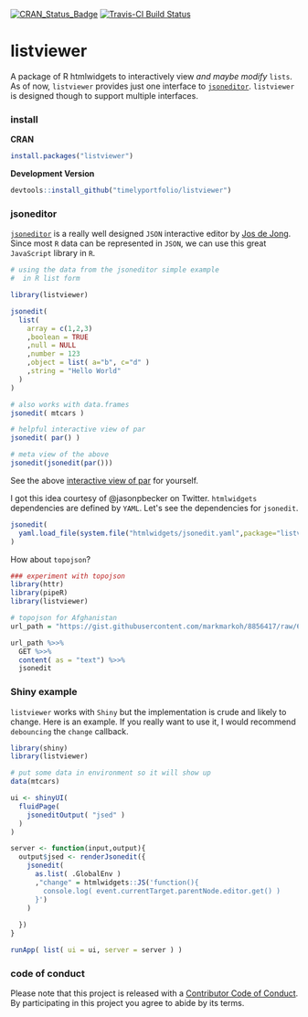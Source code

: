 [![CRAN_Status_Badge](http://www.r-pkg.org/badges/version/listviewer)](https://cran.r-project.org/package=listviewer) [![Travis-CI Build Status](https://travis-ci.org/timelyportfolio/listviewer.svg?branch=master)](https://travis-ci.org/timelyportfolio/listviewer)

# listviewer
A package of R htmlwidgets to interactively view *and maybe modify* `lists`.  As of now, `listviewer` provides just one interface to [`jsoneditor`](https://github.com/josdejong/jsoneditor).  `listviewer` is designed though to support multiple interfaces.

### install

**CRAN**
```r
install.packages("listviewer")
```

**Development Version**
```r
devtools::install_github("timelyportfolio/listviewer")
```


### jsoneditor

[`jsoneditor`](https://github.com/josdejong/jsoneditor) is a really well designed `JSON` interactive editor by [Jos de Jong](http://josdejong.com/).  Since most `R` data can be represented in `JSON`, we can use this great `JavaScript` library in `R`.

```r
# using the data from the jsoneditor simple example
#  in R list form

library(listviewer)

jsonedit(
  list(
    array = c(1,2,3)
    ,boolean = TRUE
    ,null = NULL
    ,number = 123
    ,object = list( a="b", c="d" )
    ,string = "Hello World"
  )
)
```

```r
# also works with data.frames
jsonedit( mtcars )
```

```r
# helpful interactive view of par
jsonedit( par() )
```

```r
# meta view of the above
jsonedit(jsonedit(par()))
```

See the above [interactive view of par](http://bl.ocks.org/timelyportfolio/5186ed143f773063a077) for yourself.

I got this idea courtesy of @jasonpbecker on Twitter.  `htmlwidgets` dependencies are defined by `YAML`.  Let's see the dependencies for `jsonedit`.

```r
jsonedit(
  yaml.load_file(system.file("htmlwidgets/jsonedit.yaml",package="listviewer"))
)
```

How about `topojson`?

```r
### experiment with topojson
library(httr)
library(pipeR)
library(listviewer)

# topojson for Afghanistan
url_path = "https://gist.githubusercontent.com/markmarkoh/8856417/raw/6178d18115d9f273656d294a867c3f83b739a951/customAfghanMap.topo.json"

url_path %>>% 
  GET %>>%
  content( as = "text") %>>%
  jsonedit
```

### Shiny example

`listviewer` works with `Shiny` but the implementation is crude and likely to change.  Here is an example.  If you really want to use it, I would recommend `debouncing` the `change` callback.

```r
library(shiny)
library(listviewer)

# put some data in environment so it will show up
data(mtcars)

ui <- shinyUI(
  fluidPage(
    jsoneditOutput( "jsed" )
  )
)

server <- function(input,output){
  output$jsed <- renderJsonedit({
    jsonedit(
      as.list( .GlobalEnv )
      ,"change" = htmlwidgets::JS('function(){
        console.log( event.currentTarget.parentNode.editor.get() )
      }')
    )
    
  })
}

runApp( list( ui = ui, server = server ) )

```

### code of conduct

Please note that this project is released with a [Contributor Code of Conduct](CONDUCT.md). By participating in this project you agree to abide by its terms.
